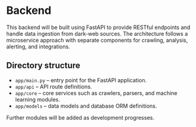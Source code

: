 # Backend

This backend will be built using FastAPI to provide RESTful endpoints and handle data ingestion from dark-web sources. The architecture follows a microservice approach with separate components for crawling, analysis, alerting, and integrations.

## Directory structure

- `app/main.py` – entry point for the FastAPI application.
- `app/api` – API route definitions.
- `app/core` – core services such as crawlers, parsers, and machine learning modules.
- `app/models` – data models and database ORM definitions.

Further modules will be added as development progresses.
